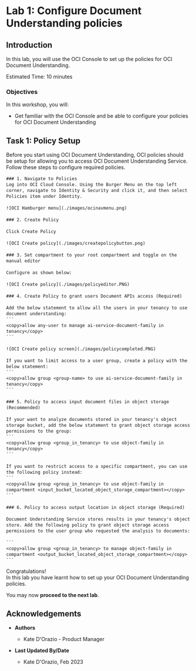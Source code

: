 # Lab 1: Configure Document Understanding policies

## Introduction

In this lab, you will use the OCI Console to set up the policies for OCI Document Understanding.

Estimated Time: 10 minutes


### Objectives

In this workshop, you will:

* Get familiar with the OCI Console and be able to configure your policies for OCI Document Understanding

## Task 1: Policy Setup
Before you start using OCI Document Understanding, OCI policies should be setup for allowing you to access OCI Document Understanding Service. Follow these steps to configure required policies.

    ### 1. Navigate to Policies
    Log into OCI Cloud Console. Using the Burger Menu on the top left corner, navigate to Identity & Security and click it, and then select Policies item under Identity.

    ![OCI Hamburger menu](./images/ocinavmenu.png)

    ### 2. Create Policy

    Click Create Policy

    ![OCI Create policy](./images/createpolicybutton.png)

    ### 3. Set compartment to your root compartment and toggle on the manual editor
        
    Configure as shown below: 

    ![OCI Create policy](./images/policyeditor.PNG)

    ### 4. Create Policy to grant users Document APIs access (Required)

    Add the below statement to allow all the users in your tenancy to use document understanding:
    ```
    <copy>allow any-user to manage ai-service-document-family in tenancy</copy>
    ```

    ![OCI Create policy screen](./images/policycompleted.PNG)

    If you want to limit access to a user group, create a policy with the below statement:
    ```
    <copy>allow group <group-name> to use ai-service-document-family in tenancy</copy>
    ```

    ### 5. Policy to access input document files in object storage (Recommended)

    If your want to analyze documents stored in your tenancy's object storage bucket, add the below statement to grant object storage access permissions to the group:
    ```
    <copy>allow group <group_in_tenancy> to use object-family in tenancy</copy>
    ```
        
    If you want to restrict access to a specific compartment, you can use the following policy instead: 
    ```
    <copy>allow group <group_in_tenancy> to use object-family in compartment <input_bucket_located_object_storage_compartment></copy>
    ```

    ### 6. Policy to access output location in object storage (Required)

    Document Understanding Service stores results in your tenancy's object store. Add the following policy to grant object storage access permissions to the user group who requested the analysis to documents:

    ```
    <copy>allow group <group_in_tenancy> to manage object-family in compartment <output_bucket_located_object_storage_compartment></copy>
    ```

Congratulations! </br>
In this lab you have learnt how to set up your OCI Document Understanding policies.

You may now **proceed to the next lab**.


## Acknowledgements
* **Authors**
    * Kate D'Orazio - Product Manager


* **Last Updated By/Date**
    * Kate D'Orazio, Feb 2023
